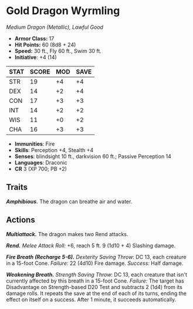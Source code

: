 # Gold Dragon Wyrmling

*Medium Dragon (Metallic), Lawful Good*

- **Armor Class:** 17
- **Hit Points:** 60 (8d8 + 24)
- **Speed:** 30 ft., Fly 60 ft., Swim 30 ft.
- **Initiative**: +4 (14)

|STAT|SCORE|MOD|SAVE|
| --- | --- | --- | ---- |
| STR | 19 | +4 | +4 |
| DEX | 14 | +2 | +4 |
| CON | 17 | +3 | +3 |
| INT | 14 | +2 | +2 |
| WIS | 11 | +0 | +2 |
| CHA | 16 | +3 | +3 |

- **Immunities**: Fire
- **Skills**: Perception +4, Stealth +4
- **Senses**: blindsight 10 ft., darkvision 60 ft.; Passive Perception 14
- **Languages**: Draconic
- **CR** 3 (XP 700; PB +2)

## Traits

***Amphibious.*** The dragon can breathe air and water.


## Actions

***Multiattack.*** The dragon makes two Rend attacks.

***Rend.*** *Melee Attack Roll:* +6, reach 5 ft. 9 (1d10 + 4) Slashing damage.

***Fire Breath (Recharge 5-6).*** *Dexterity Saving Throw*: DC 13, each creature in a 15-foot Cone. *Failure:*  22 (4d10) Fire damage. *Success:*  Half damage.

***Weakening Breath.*** *Strength Saving Throw*: DC 13, each creature that isn't currently affected by this breath in a 15-foot Cone. *Failure:*  The target has Disadvantage on Strength-based D20 Test and subtracts 2 (1d4) from its damage rolls. It repeats the save at the end of each of its turns, ending the effect on itself on a success. After 1 minute, it succeeds automatically.

